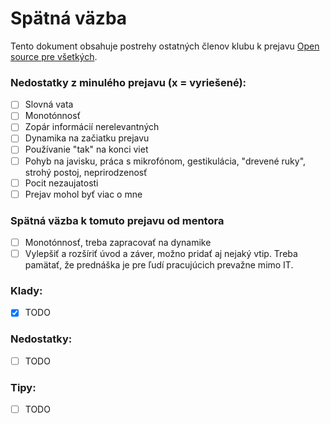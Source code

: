 # Spätná väzba
Tento dokument obsahuje postrehy ostatných členov klubu k prejavu [Open source pre všetkých](open-source-pre-vsetkych.md).

### Nedostatky z minulého prejavu (x = vyriešené):
- [ ] Slovná vata
- [ ] Monotónnosť
- [ ] Zopár informácií nerelevantných
- [ ] Dynamika na začiatku prejavu
- [ ] Používanie "tak" na konci viet
- [ ] Pohyb na javisku, práca s mikrofónom, gestikulácia, "drevené ruky", strohý postoj, neprirodzenosť
- [ ] Pocit nezaujatosti
- [ ] Prejav mohol byť viac o mne

### Spätná väzba k tomuto prejavu od mentora
- [ ] Monotónnosť, treba zapracovať na dynamike
- [ ] Vylepšiť a rozšíriť úvod a záver, možno pridať aj nejaký vtip. Treba pamätať, že prednáška je pre ľudí pracujúcich prevažne mimo IT.

### Klady:
- [x] TODO

### Nedostatky:
- [ ] TODO

### Tipy:
- [ ] TODO

